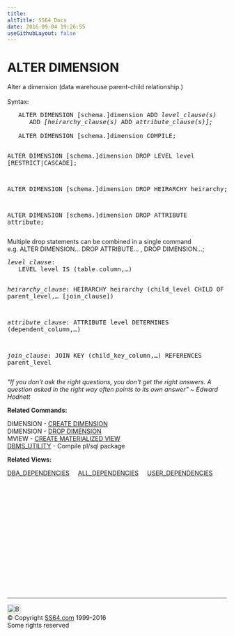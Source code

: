 ```yaml
---
title:
altTitle: SS64 Docs
date: 2016-09-04 19:26:55
useGithubLayout: false
---
```

<!-- #BeginLibraryItem "/Library/head_ora.lbi" --><!-- #EndLibraryItem --><h1>ALTER DIMENSION</h1> 
<p>Alter a dimension (data warehouse parent-child relationship.)<br>
  <br>
  Syntax:</p>
<pre>   ALTER DIMENSION [schema.]dimension ADD <i>level_clause(s) 
      </i>ADD <i>[heirarchy_clause(s) </i>ADD <i>attribute_clause(s)];
</i>
   ALTER DIMENSION [schema.]dimension COMPILE;

   ALTER DIMENSION [schema.]dimension
      DROP LEVEL level [RESTRICT|CASCADE];

   ALTER DIMENSION [schema.]dimension
      DROP HEIRARCHY heirarchy;

   ALTER DIMENSION [schema.]dimension
      DROP ATTRIBUTE attribute;</pre>
<p>Multiple drop statements can be combined in a single command 
  <br>
  e.g. ALTER DIMENSION… DROP ATTRIBUTE… , DROP DIMENSION…;</p>
<pre><i>level_clause</i>:
   LEVEL level IS (table.column,…)

<i>heirarchy_clause</i>:
   HEIRARCHY heirarchy (child_level CHILD OF parent_level,… [join_clause])

<i>attribute_clause</i>:
   ATTRIBUTE level DETERMINES (dependent_column,…)

<i>join_clause</i>:
   JOIN KEY (child_key_column,…) REFERENCES parent_level</pre>
<p><span class="quote"><i>"If you don't ask the right questions, you don't get
  the right answers. A question asked in the right
  way often points to its own answer"
 ~ Edward Hodnett </i></span></p>
<p><b>Related Commands:</b></p>
<p>DIMENSION - <a href="dimension_c.html">CREATE DIMENSION</a> <br>
  DIMENSION - <a href="dimension_d.html">DROP DIMENSION</a><br>
  MVIEW - <a href="mview_c.html">CREATE MATERIALIZED VIEW</a> <br>
<a href="../orap/DBMS_UTILITY.html">DBMS_UTILITY</a> - Compile
pl/sql package</p>
<p><b>Related Views:</b></p>
<p class="code"> <a href="../orad/DBA_DEPENDENCIES.html">DBA_DEPENDENCIES</a>&nbsp;&nbsp;&nbsp;&nbsp;&nbsp;<a href="../orad/ALL_DEPENDENCIES.html">ALL_DEPENDENCIES</a>&nbsp;&nbsp;&nbsp;&nbsp;&nbsp;<a href="../orad/USER_DEPENDENCIES.html">USER_DEPENDENCIES</a> </p><!-- #BeginLibraryItem "/Library/foot_ora.lbi" --><p>
<!-- oracle-footer -->
<ins class="adsbygoogle" style="display:inline-block;width:300px;height:250px" data-ad-client="ca-pub-6140977852749469" data-ad-slot="4275490898"></ins>
<script>
(adsbygoogle = window.adsbygoogle || []).push({});
</script></p>
<hr>
<div id="bl" class="footer"><a href="dimension_a.html#"><img src="../images/top.png" width="30" height="22" alt="Back to the Top"></a></div>
<div id="br" class="footer, tagline">© Copyright <a href="../index.html">SS64.com</a> 1999-2016<br>
Some rights reserved</div><!-- #EndLibraryItem -->

